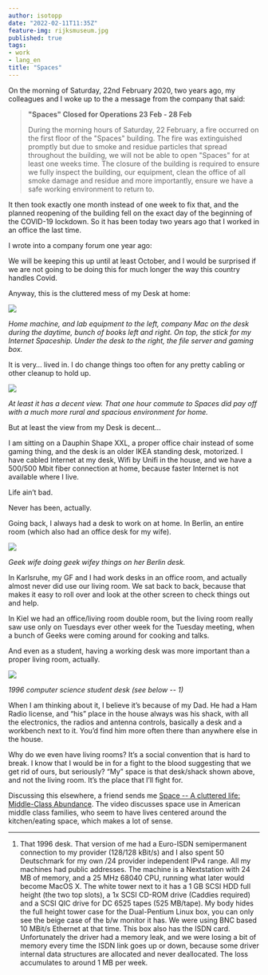 ```yaml
---
author: isotopp
date: "2022-02-11T11:35Z"
feature-img: rijksmuseum.jpg
published: true
tags:
- work
- lang_en
title: "Spaces"
---
```


On the morning of Saturday, 22nd February 2020, two years ago, my colleagues and I woke up to the a message from the company that said:

> **"Spaces" Closed for Operations 23 Feb - 28 Feb**
>
> During the morning hours of Saturday, 22 February, a fire occurred on the first floor of the "Spaces" building.
> The fire was extinguished promptly but due to smoke and residue particles that spread throughout the building, we will not be able to open "Spaces" for at least one weeks time.
> The closure of the building is required to ensure we fully inspect the building, our equipment, clean the office of all smoke damage and residue and more importantly, ensure we have a safe working environment to return to.

It then took exactly one month instead of one week to fix that, and the planned reopening of the building fell on the exact day of the beginning of the COVID-19 lockdown.
So it has been today two years ago that I worked in an office the last time.

I wrote into a company forum one year ago:

We will be keeping this up until at least October, and I would be surprised if we are not going to be doing this for much longer the way this country handles Covid.

Anyway, this is the cluttered mess of my Desk at home:

![](https://blog.koehntopp.info/uploads/2022/02/spaces-1.jpg)

*Home machine, and lab equipment to the left, company Mac on the desk during the daytime, bunch of books left and right. On top, the stick for my Internet Spaceship. Under the desk to the right, the file server and gaming box.*

It is very… lived in. I do change things too often for any pretty cabling or other cleanup to hold up.

![](https://blog.koehntopp.info/uploads/2022/02/spaces-2.jpg)

*At least it has a decent view. That one hour commute to Spaces did pay off with a much more rural and spacious environment for home.*

But at least the view from my Desk is decent…

I am sitting on a Dauphin Shape XXL, a proper office chair instead of some gaming thing, and the desk is an older IKEA standing desk, motorized.
I have cabled Internet at my desk, Wifi by Unifi in the house, and we have a 500/500 Mbit fiber connection at home, because faster Internet is not available where I live.

Life ain’t bad.

Never has been, actually.

Going back, I always had a desk to work on at home. In Berlin, an entire room (which also had an office desk for my wife).

![](https://blog.koehntopp.info/uploads/2022/02/spaces-3.jpg)

*Geek wife doing geek wifey things on her Berlin desk.*

In Karlsruhe, my GF and I had work desks in an office room, and actually almost never did use our living room.
We sat back to back, because that makes it easy to roll over and look at the other screen to check things out and help.

In Kiel we had an office/living room double room, but the living room really saw use only on Tuesdays ever other week for the Tuesday meeting, when a bunch of Geeks were coming around for cooking and talks.

And even as a student, having a working desk was more important than a proper living room, actually.

![](https://blog.koehntopp.info/uploads/2022/02/spaces-4.jpg)

*1996 computer science student desk (see below -- 1)*

When I am thinking about it, I believe it’s because of my Dad.
He had a Ham Radio license, and “his” place in the house always was his shack, with all the electronics, the radios and antenna controls, basically a desk and a workbench next to it.
You’d find him more often there than anywhere else in the house.

Why do we even have living rooms?
It’s a social convention that is hard to break.
I know that I would be in for a fight to the blood suggesting that we get rid of ours, but seriously?
“My” space is that desk/shack shown above, and not the living room.
It’s the place that I’ll fight for.

Discussing this elsewhere, a friend sends me [Space -- A cluttered life: Middle-Class Abundance](https://www.youtube.com/watch?v=CJWOWksT1x4).
The video discusses space use in American middle class families, who seem to have lives centered around the kitchen/eating space, which makes a lot of sense.

<hr />

1. That 1996 desk.
  That version of me had a Euro-ISDN semipermanent connection to my provider (128/128 kBit/s) and I also spent 50 Deutschmark for my own /24 provider independent IPv4 range.
   All my machines had public addresses.
  The machine is a Nextstation with 24 MB of memory, and a 25 MHz 68040 CPU, running what later would become MacOS X.
  The white tower next to it has a 1 GB SCSI HDD full height (the two top slots), a 1x SCSI CD-ROM drive (Caddies required) and a SCSI QIC drive for DC 6525 tapes (525 MB/tape).
  My body hides the full height tower case for the Dual-Pentium Linux box, you can only see the beige case of the b/w monitor it has.
  We were using BNC based 10 MBit/s Ethernet at that time.
  This box also has the ISDN card.
  Unfortunately the driver had a memory leak, and we were losing a bit of memory every time the ISDN link goes up or down, because some driver internal data structures are allocated and never deallocated.
  The loss accumulates to around 1 MB per week.
